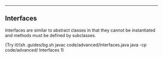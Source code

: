 ----------

## Interfaces

Interfaces are similar to abstract classes in that they cannot be instantiated and methods must be defined by subclasses.

{Try it}(sh .guides/bg.sh javac code/advanced/Interfaces.java java -cp code/advanced/ Interfaces 1)
